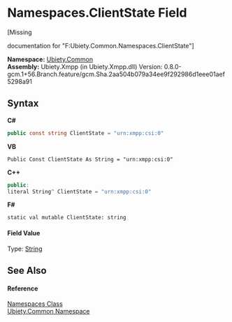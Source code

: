 # Namespaces.ClientState Field
 

\[Missing <summary> documentation for "F:Ubiety.Common.Namespaces.ClientState"\]

**Namespace:**&nbsp;<a href="3a988b7f-7a78-d824-53e6-d57463519974">Ubiety.Common</a><br />**Assembly:**&nbsp;Ubiety.Xmpp (in Ubiety.Xmpp.dll) Version: 0.8.0-gcm.1+56.Branch.feature/gcm.Sha.2aa504b079a34ee9f292986d1eee01aef5298a91

## Syntax

**C#**<br />
``` C#
public const string ClientState = "urn:xmpp:csi:0"
```

**VB**<br />
``` VB
Public Const ClientState As String = "urn:xmpp:csi:0"
```

**C++**<br />
``` C++
public:
literal String^ ClientState = "urn:xmpp:csi:0"
```

**F#**<br />
``` F#
static val mutable ClientState: string
```


#### Field Value
Type: <a href="http://msdn2.microsoft.com/en-us/library/s1wwdcbf" target="_blank">String</a>

## See Also


#### Reference
<a href="b57934f7-bc68-e177-b57b-1a9dfbcd62d7">Namespaces Class</a><br /><a href="3a988b7f-7a78-d824-53e6-d57463519974">Ubiety.Common Namespace</a><br />